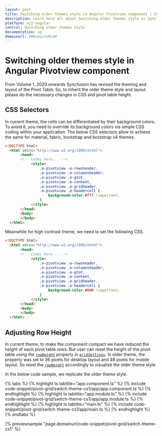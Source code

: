 ```yaml
---
layout: post
title: Switching older themes style in Angular Pivotview component | Syncfusion
description: Learn here all about Switching older themes style in Syncfusion Angular Pivotview component of Syncfusion Essential JS 2 and more.
platform: ej2-angular
control: Switching older themes style 
documentation: ug
domainurl: ##DomainURL##
---
```


<!-- markdownlint-disable MD009 -->

# Switching older themes style in Angular Pivotview component

From Volume 1, 2020 onwards Syncfusion has revised the theming and layout of the Pivot Table. So, to inherit the older theme style and layout please do the necessary changes in CSS and pivot table height.

## CSS Selectors

In current theme, the cells can be differentiated by their background colors. To avoid it, you need to override its background colors via simple CSS coding within your application. The below CSS selectors allow to achieve the same for material, fabric, bootstrap and bootstrap v4 themes.

```html
<!DOCTYPE html>
  <html xmlns="http://www.w3.org/1999/xhtml">
       <head>       
       <!-- Codes here... -->
            <style>
                .e-pivotview .e-rowsheader, 
                .e-pivotview .e-columnsheader,
                .e-pivotview .e-gtot,
                .e-pivotview .e-content,
                .e-pivotview .e-gridheader,
                .e-pivotview .e-headercell {
                    background-color:#fff !important;
                }
            </style>
       </head>
       <body>
       </body>
  </html>

```

Meanwhile for high contrast theme, we need to set the following CSS.

```html
<!DOCTYPE html>
  <html xmlns="http://www.w3.org/1999/xhtml">
       <head>       
       <!-- Codes here... -->
            <style>
                .e-pivotview .e-rowsheader, 
                .e-pivotview .e-columnsheader,
                .e-pivotview .e-gtot,
                .e-pivotview .e-content,
                .e-pivotview .e-gridheader,
                .e-pivotview .e-headercell {
                    background-color:#000 !important;
                }
            </style>
       </head>
       <body>
       </body>
  </html>

```

## Adjusting Row Height

In current theme, to make the component compact we have reduced the height of each pivot table rows. But user can reset the height of the pivot table using the [`rowHeight`](https://ej2.syncfusion.com/angular/documentation/api/pivotview/gridSettings/#rowheight) property in [`gridSettings`](https://ej2.syncfusion.com/angular/documentation/api/pivotview/gridSettings/). In older theme, the property was set to 36 pixels for desktop layout and 48 pixels for mobile layout. So reset the [`rowHeight`](https://ej2.syncfusion.com/angular/documentation/api/pivotview/gridSettings/#rowheight) accordingly to visualize the older theme style.

In the below code sample, we replicate the older theme style.

{% tabs %}
{% highlight ts tabtitle="app.component.ts" %}
{% include code-snippet/pivot-grid/switch-theme-cs1/app/app.component.ts %}
{% endhighlight %}
{% highlight ts tabtitle="app.module.ts" %}
{% include code-snippet/pivot-grid/switch-theme-cs1/app/app.module.ts %}
{% endhighlight %}
{% highlight ts tabtitle="main.ts" %}
{% include code-snippet/pivot-grid/switch-theme-cs1/app/main.ts %}
{% endhighlight %}
{% endtabs %}
  
{% previewsample "page.domainurl/code-snippet/pivot-grid/switch-theme-cs1" %}
